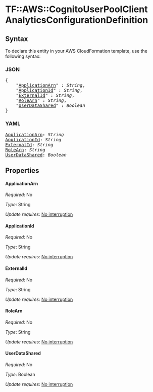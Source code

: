 # TF::AWS::CognitoUserPoolClient AnalyticsConfigurationDefinition

## Syntax

To declare this entity in your AWS CloudFormation template, use the following syntax:

### JSON

<pre>
{
    "<a href="#applicationarn" title="ApplicationArn">ApplicationArn</a>" : <i>String</i>,
    "<a href="#applicationid" title="ApplicationId">ApplicationId</a>" : <i>String</i>,
    "<a href="#externalid" title="ExternalId">ExternalId</a>" : <i>String</i>,
    "<a href="#rolearn" title="RoleArn">RoleArn</a>" : <i>String</i>,
    "<a href="#userdatashared" title="UserDataShared">UserDataShared</a>" : <i>Boolean</i>
}
</pre>

### YAML

<pre>
<a href="#applicationarn" title="ApplicationArn">ApplicationArn</a>: <i>String</i>
<a href="#applicationid" title="ApplicationId">ApplicationId</a>: <i>String</i>
<a href="#externalid" title="ExternalId">ExternalId</a>: <i>String</i>
<a href="#rolearn" title="RoleArn">RoleArn</a>: <i>String</i>
<a href="#userdatashared" title="UserDataShared">UserDataShared</a>: <i>Boolean</i>
</pre>

## Properties

#### ApplicationArn

_Required_: No

_Type_: String

_Update requires_: [No interruption](https://docs.aws.amazon.com/AWSCloudFormation/latest/UserGuide/using-cfn-updating-stacks-update-behaviors.html#update-no-interrupt)

#### ApplicationId

_Required_: No

_Type_: String

_Update requires_: [No interruption](https://docs.aws.amazon.com/AWSCloudFormation/latest/UserGuide/using-cfn-updating-stacks-update-behaviors.html#update-no-interrupt)

#### ExternalId

_Required_: No

_Type_: String

_Update requires_: [No interruption](https://docs.aws.amazon.com/AWSCloudFormation/latest/UserGuide/using-cfn-updating-stacks-update-behaviors.html#update-no-interrupt)

#### RoleArn

_Required_: No

_Type_: String

_Update requires_: [No interruption](https://docs.aws.amazon.com/AWSCloudFormation/latest/UserGuide/using-cfn-updating-stacks-update-behaviors.html#update-no-interrupt)

#### UserDataShared

_Required_: No

_Type_: Boolean

_Update requires_: [No interruption](https://docs.aws.amazon.com/AWSCloudFormation/latest/UserGuide/using-cfn-updating-stacks-update-behaviors.html#update-no-interrupt)

